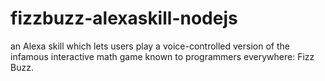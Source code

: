 # fizzbuzz-alexaskill-nodejs
an Alexa skill which lets users play a voice-controlled version of the infamous interactive math game known to programmers everywhere: Fizz Buzz.
